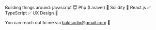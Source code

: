 Building things around:
javascript 😇
Php (Laravel) 🥰
Solidity 🤪
React.js ✅
TypeScript ✅
UX Design 🥳


You can reach out to me via bakisodiq@gmail.com 📠
